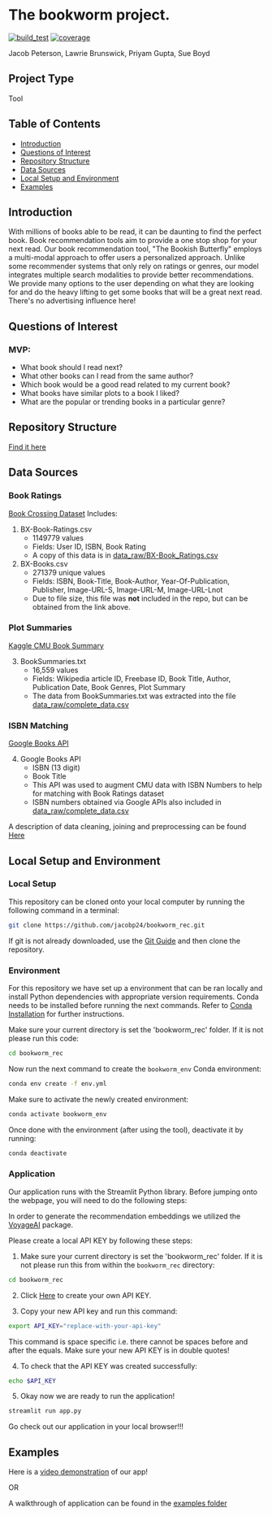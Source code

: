 # The bookworm project. 
[![build_test](https://github.com/jacobp24/bookworm_rec/actions/workflows/build_test.yml/badge.svg)](https://github.com/jacobp24/bookworm_rec/actions/workflows/build_test.yml)
[![coverage](https://img.shields.io/coverallsCoverage/github/jacobp24/bookworm_rec)](https://github.com/jacobp24/bookworm_rec)


Jacob Peterson, Lawrie Brunswick, Priyam Gupta, Sue Boyd 

##  Project Type
Tool 

## Table of Contents
- [Introduction](#introduction)
- [Questions of Interest](#questions-of-interest)
- [Repository Structure](#repository-structure)
- [Data Sources](#data-sources)
- [Local Setup and Environment](#local-setup-and-environment)
- [Examples](#examples)

## Introduction

With millions of books able to be read, it can be daunting to find the perfect book. Book recommendation tools aim to provide a one stop shop for your next read. Our book recommendation tool, "The Bookish Butterfly" employs a multi-modal approach to offer users a personalized approach. Unlike some recommender systems that only rely on ratings or genres, our model integrates multiple search modalities to provide better recommendations. We provide many options to the user depending on what they are looking for and do the heavy lifting to get some books that will be a great next read. There's no advertising influence here!


## Questions of Interest
### MVP: 
- What book should I read next?
- What other books can I read from the same author?
- Which book would be a good read related to my current book?
- What books have similar plots to a book I liked?
- What are the popular or trending books in a particular genre?


## Repository Structure

[Find it here](docs/project_tree.md)

## Data Sources 
### Book Ratings
[Book Crossing Dataset](https://www.kaggle.com/datasets/ruchi798/bookcrossing-dataset/data)
Includes:
1.  BX-Book-Ratings.csv 
    - 1149779 values
    - Fields: User ID, ISBN, Book Rating
    - A copy of this data is in [data_raw/BX-Book_Ratings.csv](data_raw/BX-Book-Ratings.csv)
2.  BX-Books.csv 
    - 271379 unique values
    - Fields: ISBN, Book-Title, Book-Author, Year-Of-Publication, Publisher, Image-URL-S, Image-URL-M, Image-URL-Lnot
    - Due to file size, this file was **not** included in the repo, but can be obtained from the link above.  

### Plot Summaries
[Kaggle CMU Book Summary](https://www.kaggle.com/datasets/ymaricar/cmu-book-summary-dataset?resource=download) 

3. BookSummaries.txt
    - 16,559 values
    - Fields: Wikipedia article ID, Freebase ID, Book Title, Author, Publication Date, Book Genres, Plot Summary
    - The data from BookSummaries.txt was extracted into the file [data_raw/complete_data.csv](data_raw/complete_data.csv)

### ISBN Matching
[Google Books API](https://developers.google.com/books/)

4. Google Books API
    - ISBN (13 digit)
    - Book Title
    - This API was used to augment CMU data with ISBN Numbers to help for matching with Book Ratings dataset
    - ISBN numbers obtained via Google APIs also included in [data_raw/complete_data.csv](data_raw/complete_data.csv)
  
A description of data cleaning, joining and preprocessing can be found [Here](bookworm/data/Data_Processing_Slides.pdf)

## Local Setup and Environment

### Local Setup

This repository can be cloned onto your local computer by running the following command in a terminal:
```bash
git clone https://github.com/jacobp24/bookworm_rec.git
```

If git is not already downloaded, use the [Git Guide](https://github.com/git-guides/install-git) and then clone the repository.

### Environment

For this repository we have set up a environment that can be ran locally and install Python dependencies with
appropriate version requirements. Conda needs to be installed before running the next commands. 
Refer to [Conda Installation](https://conda.io/projects/conda/en/latest/user-guide/install/index.html) for further instructions.

Make sure your current directory is set the 'bookworm_rec' folder. If it is not please run this code:
```bash
cd bookworm_rec
```

Now run the next command to create the `bookworm_env` Conda environment:

```bash
conda env create -f env.yml
```
Make sure to activate the newly created environment:
```bash
conda activate bookworm_env
```
Once done with the environment (after using the tool), deactivate it by running:
```bash
conda deactivate
```

### Application

Our application runs with the Streamlit Python library. Before jumping onto the webpage,
you will need to do the following steps:

In order to generate the recommendation embeddings we utilized the [VoyageAI](https://www.voyageai.com/) package.

Please create a local API KEY by following these steps:
1. Make sure your current directory is set the 'bookworm_rec' folder. If it is not please run this from within the `bookworm_rec` directory:
```bash
cd bookworm_rec
```
2. Click [Here](https://dash.voyageai.com/) to create your own API KEY.

3. Copy your new API key and run this command:
```bash
export API_KEY="replace-with-your-api-key"
```
This command is space specific i.e. there cannot be spaces before and after the equals. Make sure your new API KEY
is in double quotes!

4. To check that the API KEY was created successfully:
```bash
echo $API_KEY
```

5. Okay now we are ready to run the application!
```bash
streamlit run app.py
```
Go check out our application in your local browser!!!


## Examples

Here is a [video demonstration](docs/demo_for_3_13.mp4) of our app!

OR

A walkthrough of application can be found in the [examples folder](examples/README.md)



